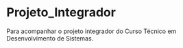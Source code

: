 # Projeto_Integrador
Para acompanhar o projeto integrador do Curso Técnico em Desenvolvimento de Sistemas.
